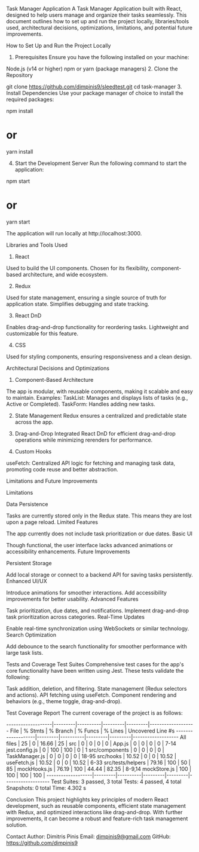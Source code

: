 Task Manager Application
A Task Manager Application built with React, designed to help users manage and organize their tasks seamlessly. This document outlines how to set up and run the project locally, libraries/tools used, architectural decisions, optimizations, limitations, and potential future improvements.

How to Set Up and Run the Project Locally

1. Prerequisites
   Ensure you have the following installed on your machine:

Node.js (v14 or higher)
npm or yarn (package managers) 2. Clone the Repository

git clone https://github.com/dimpinis9/sleedtest.git
cd task-manager 3. Install Dependencies
Use your package manager of choice to install the required packages:

npm install

# or

yarn install

4. Start the Development Server
   Run the following command to start the application:

npm start

# or

yarn start

The application will run locally at http://localhost:3000.

Libraries and Tools Used

1. React

Used to build the UI components.
Chosen for its flexibility, component-based architecture, and wide ecosystem.

2.  Redux

Used for state management, ensuring a single source of truth for application state.
Simplifies debugging and state tracking.

3. React DnD

Enables drag-and-drop functionality for reordering tasks.
Lightweight and customizable for this feature.

4. CSS

Used for styling components, ensuring responsiveness and a clean design.

Architectural Decisions and Optimizations

1. Component-Based Architecture

The app is modular, with reusable components, making it scalable and easy to maintain.
Examples:
TaskList: Manages and displays lists of tasks (e.g., Active or Completed).
TaskForm: Handles adding new tasks.

2. State Management
   Redux ensures a centralized and predictable state across the app.

3. Drag-and-Drop
   Integrated React DnD for efficient drag-and-drop operations while minimizing rerenders for performance.

4. Custom Hooks

useFetch: Centralized API logic for fetching and managing task data, promoting code reuse and better abstraction.

Limitations and Future Improvements

Limitations

Data Persistence

Tasks are currently stored only in the Redux state. This means they are lost upon a page reload.
Limited Features

The app currently does not include task prioritization or due dates.
Basic UI

Though functional, the user interface lacks advanced animations or accessibility enhancements.
Future Improvements

Persistent Storage

Add local storage or connect to a backend API for saving tasks persistently.
Enhanced UI/UX

Introduce animations for smoother interactions.
Add accessibility improvements for better usability.
Advanced Features

Task prioritization, due dates, and notifications.
Implement drag-and-drop task prioritization across categories.
Real-Time Updates

Enable real-time synchronization using WebSockets or similar technology.
Search Optimization

Add debounce to the search functionality for smoother performance with large task lists.

Tests and Coverage
Test Suites
Comprehensive test cases for the app's core functionality have been written using Jest. These tests validate the following:

Task addition, deletion, and filtering.
State management (Redux selectors and actions).
API fetching using useFetch.
Component rendering and behaviors (e.g., theme toggle, drag-and-drop).

Test Coverage Report
The current coverage of the project is as follows:

-------------------|---------|----------|---------|---------|-------------------
File | % Stmts | % Branch | % Funcs | % Lines | Uncovered Line #s
-------------------|---------|----------|---------|---------|-------------------
All files | 25 | 0 | 16.66 | 25 |
src | 0 | 0 | 0 | 0 |
App.js | 0 | 0 | 0 | 0 | 7-14
jest.config.js | 0 | 100 | 100 | 0 | 1
src/components | 0 | 0 | 0 | 0 |
TaskManager.js | 0 | 0 | 0 | 0 | 18-95
src/hooks | 10.52 | 0 | 0 | 10.52 |
useFetch.js | 10.52 | 0 | 0 | 10.52 | 6-33
src/tests/helpers | 79.16 | 100 | 50 | 85 |
mockHooks.js | 76.19 | 100 | 44.44 | 82.35 | 8-9,14
mockStore.js | 100 | 100 | 100 | 100 |
-------------------|---------|----------|---------|---------|-------------------
Test Suites: 3 passed, 3 total
Tests: 4 passed, 4 total
Snapshots: 0 total
Time: 4.302 s

Conclusion
This project highlights key principles of modern React development, such as reusable components, efficient state management with Redux, and optimized interactions like drag-and-drop. With further improvements, it can become a robust and feature-rich task management solution.

Contact
Author: Dimitris Pinis
Email: dimpinis9@gmail.com
GitHub: https://github.com/dimpinis9
